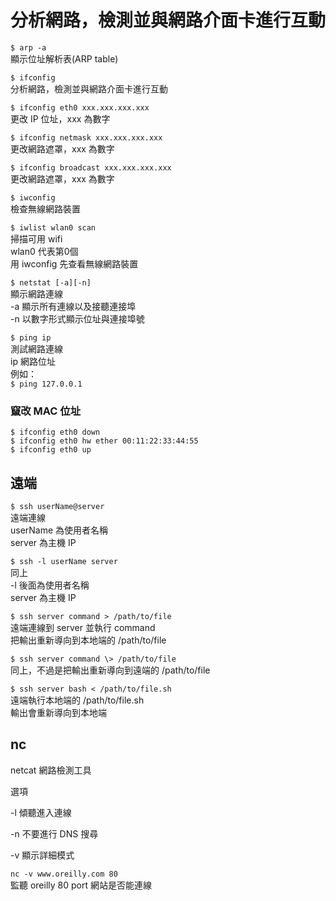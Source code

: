 # 分析網路，檢測並與網路介面卡進行互動

`$ arp -a`  
顯示位址解析表\(ARP table\)

`$ ifconfig`   
分析網路，檢測並與網路介面卡進行互動

`$ ifconfig eth0 xxx.xxx.xxx.xxx`  
更改 IP 位址，xxx 為數字

`$ ifconfig netmask xxx.xxx.xxx.xxx`  
更改網路遮罩，xxx 為數字

`$ ifconfig broadcast xxx.xxx.xxx.xxx`  
更改網路遮罩，xxx 為數字

`$ iwconfig`   
檢查無線網路裝置

`$ iwlist wlan0 scan`  
掃描可用 wifi  
wlan0 代表第0個  
用 iwconfig 先查看無線網路裝置

`$ netstat [-a][-n]`  
顯示網路連線  
-a 顯示所有連線以及接聽連接埠  
-n 以數字形式顯示位址與連接埠號

`$ ping ip`  
測試網路連線  
ip 網路位址  
例如：  
`$ ping 127.0.0.1`

### 竄改 MAC 位址

```text
$ ifconfig eth0 down
$ ifconfig eth0 hw ether 00:11:22:33:44:55
$ ifconfig eth0 up
```

## 遠端

`$ ssh userName@server`  
遠端連線  
userName 為使用者名稱  
server 為主機 IP

`$ ssh -l userName server`  
同上  
-l 後面為使用者名稱  
server 為主機 IP

`$ ssh server command > /path/to/file`  
遠端連線到 server 並執行 command  
把輸出重新導向到本地端的 /path/to/file

`$ ssh server command \> /path/to/file`  
同上，不過是把輸出重新導向到遠端的 /path/to/file

`$ ssh server bash < /path/to/file.sh`  
遠端執行本地端的 /path/to/file.sh  
輸出會重新導向到本地端

## nc

netcat 網路檢測工具

選項

-l 傾聽進入連線

-n 不要進行 DNS 搜尋

-v 顯示詳細模式

`nc -v www.oreilly.com 80`  
監聽 oreilly 80 port 網站是否能連線



